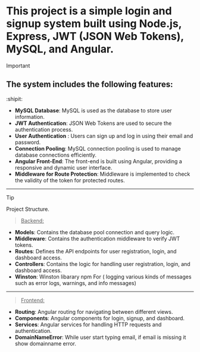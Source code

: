 # This project is a simple login and signup system built using Node.js, Express, JWT (JSON Web Tokens), MySQL, and Angular.

> [!IMPORTANT]
> ## The system includes the following features: 
>:shipit:
* **MySQL Database**: MySQL is used as the database to store user information.
* **JWT Authentication**: JSON Web Tokens are used to secure the authentication process.
* **User Authentication** : </ins> Users can sign up and log in using their email and password.
* **Connection Pooling**: MySQL connection pooling is used to manage database connections efficiently.
* **Angular Front-End**: The front-end is built using Angular, providing a responsive and dynamic user interface.
* **Middleware for Route Protection**: Middleware is implemented to check the validity of the token for protected routes.

***

> [!TIP]
> Project Structure.


>  <ins> Backend:  </ins>

* **Models**: Contains the database  pool connection and query logic.
* **Middleware**: Contains the authentication middleware to verify JWT tokens.
* **Routes**: Defines the API endpoints for user registration, login, and dashboard access.
* **Controllers**: Contains the logic for handling user registration, login, and dashboard access.
* **Winston**: Winston libarary npm For ( logging various kinds of messages such as error logs, warnings, and info messages)

***
>  <ins> Frontend: </ins>

* **Routing**: Angular routing for navigating between different views.
* **Components**: Angular components for login, signup, and dashboard.
* **Services**: Angular services for handling HTTP requests and authentication.
* **DomainNameError**: While user start typing email, if email is missing it show domainname error.
